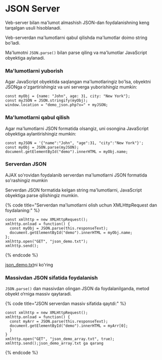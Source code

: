 # JSON Server

Veb-server bilan ma'lumot almashish JSON-dan foydalanishning keng tarqalgan usuli hisoblanadi.

Veb-serverdan ma'lumotlarni qabul qilishda ma'lumotlar doimo string bo'ladi.

Ma'lumotni `JSON.parse()` bilan parse qiling va ma'lumotlar JavaScript obyektiga aylanadi.

### Ma'lumotlarni yuborish

Agar JavaScript obyektida saqlangan ma'lumotlaringiz bo'lsa, obyektni JSONga o'zgartirishingiz va uni serverga yuborishingiz mumkin:

```
const myObj = {name: "John", age: 31, city: "New York"};
const myJSON = JSON.stringify(myObj);
window.location = "demo_json.php?x=" + myJSON;
```

### Ma'lumotlarni qabul qilish

Agar ma'lumotlarni JSON formatida olsangiz, uni osongina JavaScript obyektiga aylantirishingiz mumkin:

```
const myJSON = '{"name":"John", "age":31, "city":"New York"}';
const myObj = JSON.parse(myJSON);
document.getElementById("demo").innerHTML = myObj.name;
```

### Serverdan JSON

AJAX so'rovidan foydalanib serverdan ma'lumotlarni JSON formatida so'rashingiz mumkin

Serverdan JSON formatida kelgan string ma'lumotlarni, JavaScript obyektiga parse qilishingiz mumkin.

{% code title="Serverdan ma'lumotlarni olish uchun XMLHttpRequest dan foydalaning:" %}
```
const xmlhttp = new XMLHttpRequest();
xmlhttp.onload = function() {
  const myObj = JSON.parse(this.responseText);
  document.getElementById("demo").innerHTML = myObj.name;
};
xmlhttp.open("GET", "json_demo.txt");
xmlhttp.send();
```
{% endcode %}

[json\_demo.txt](https://www.w3schools.com/js/json\_demo.txt)ni ko'ring

### Massivdan JSON sifatida  foydalanish

`JSON.parse()` dan massivdan olingan JSON da foydalanilganda, metod obyekt o‘rniga massiv qaytaradi.

{% code title="JSON serverdan massiv sifatida qaytdi:" %}
```
const xmlhttp = new XMLHttpRequest();
xmlhttp.onload = function() {
  const myArr = JSON.parse(this.responseText);
  document.getElementById("demo").innerHTML = myArr[0];
  }
}
xmlhttp.open("GET", "json_demo_array.txt", true);
xmlhttp.send();json_demo_array.txt ga qarang
```
{% endcode %}
